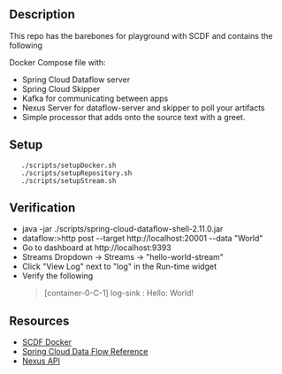 ## Description

This repo has the barebones for playground with SCDF and contains the following

Docker Compose file with:
* Spring Cloud Dataflow server
* Spring Cloud Skipper
* Kafka for communicating between apps
* Nexus Server for dataflow-server and skipper to poll your artifacts
* Simple processor that adds onto the source text with a greet.

## Setup
```
   ./scripts/setupDocker.sh
   ./scripts/setupRepository.sh
   ./scripts/setupStream.sh
```

## Verification 
* java -jar ./scripts/spring-cloud-dataflow-shell-2.11.0.jar
* dataflow:>http post --target http://localhost:20001 --data "World"
* Go to dashboard at http://localhost:9393
* Streams Dropdown -> Streams -> "hello-world-stream"
* Click "View Log" next to "log" in the Run-time widget
* Verify the following
  > [container-0-C-1] log-sink                                 : Hello: World!

## Resources
* [SCDF Docker](https://dataflow.spring.io/docs/installation/local/docker/)
* [Spring Cloud Data Flow Reference](https://docs.spring.io/spring-cloud-dataflow/docs/2.11.1/reference/htmlsingle/#getting-started)
* [Nexus API](https://help.sonatype.com/repomanager3/integrations/rest-and-integration-api)
